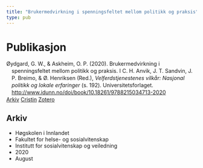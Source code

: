 ```yaml
---
title: "Brukermedvirkning i spenningsfeltet mellom politikk og praksis"
type: pub
---
```

<h1>Publikasjon</h1>
<article id="csl-bib-container-IXTWNX5Y" class="csl-bib-container">
  <div class="csl-bib-body" style="line-height: 1.35; padding-left: 1em; text-indent:-1em;">
  <div class="csl-entry">&#xD8;ydgard, G. W., &amp; Askheim, O. P. (2020). Brukermedvirkning i spenningsfeltet mellom politikk og praksis. I C. H. Anvik, J. T. Sandvin, J. P. Breimo, &amp; &#xD8;. Henriksen (Red.), <i>Velferdstjenestenes vilk&#xE5;r: Nasjonal politikk og lokale erfaringer</i> (s. 192). Universitetsforlaget. <a href="http://www.idunn.no/doi/book/10.18261/9788215034713-2020">http://www.idunn.no/doi/book/10.18261/9788215034713-2020</a></div>
</div>
  <div class="csl-bib-buttons">
    <a href="#taxonomy-article-IXTWNX5Y" class="csl-bib-button">Arkiv</a>
    <a href="https://app.cristin.no/results/show.jsf?id=1823502" alt="Cristin URL" class="csl-bib-button">Cristin</a>
    <a href="http://zotero.org/groups/5022929/items/IXTWNX5Y" alt="Zotero URL" class="csl-bib-button">Zotero</a>
  </div>
  <div id="csl-bib-meta-container-IXTWNX5Y"></div>
</article>
<div id="csl-bib-meta-IXTWNX5Y" class="csl-bib-meta">
  <article id="taxonomy-article-IXTWNX5Y" class="taxonomy-article">
    <h1>Arkiv</h1>
    <ul>
      <li>Høgskolen i Innlandet</li>
      <li>Fakultet for helse- og sosialvitenskap</li>
      <li>Institutt for sosialvitenskap og veiledning</li>
      <li>2020</li>
      <li>August</li>
    </ul>
  </article>
</div>
